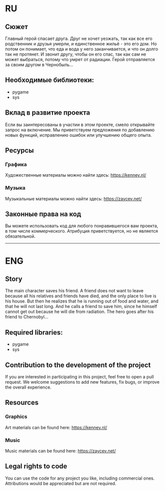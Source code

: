 # RU
## Сюжет
Главный герой спасает друга. Друг не хочет уезжать, так как все его родственник и друзья умерли, и единственное жильё - это его дом. 
Но потом он понимает, что еда и вода у него заканчивается, и что он долго так не протянет. 
И звонит другу, чтобы он его спас, так как сам не может выбраться, потому что умрет от радиации. 
Герой отправляется за своим другом в Чернобыль...
## Необходимые библиотеки:
+ pygame
+ sys
## Вклад в развитие проекта
Если вы заинтересованы в участии в этом проекте, смело открывайте запрос на включение. 
Мы приветствуем предложения по добавлению новых функций, исправлению ошибок или улучшению общего опыта.

## Ресурсы
### Графика
Художественные материалы можно найти здесь: https://kenney.nl/
### Музыка
Музыкальные материалы можно найти здесь: https://zaycev.net/

## Законные права на код
Вы можете использовать код для любого понравившегося вам проекта, в том числе коммерческого. 
Атрибуция приветствуется, но не является обязательной.


___


# ENG
## Story
The main character saves his friend. A friend does not want to leave because all his relatives and friends have died, and the only place to live is his house.
But then he realizes that he is running out of food and water, and that he will not last long.
And he calls a friend to save him, since he himself cannot get out because he will die from radiation.
The hero goes after his friend to Chernobyl...
## Required libraries:
+ pygame
+ sys

## Contribution to the development of the project
If you are interested in participating in this project, feel free to open a pull request.
We welcome suggestions to add new features, fix bugs, or improve the overall experience.

## Resources
### Graphics
Art materials can be found here: https://kenney.nl/
### Music
Music materials can be found here: https://zaycev.net/

## Legal rights to code
You can use the code for any project you like, including commercial ones. 
Attributions would be appreciated but are not required.